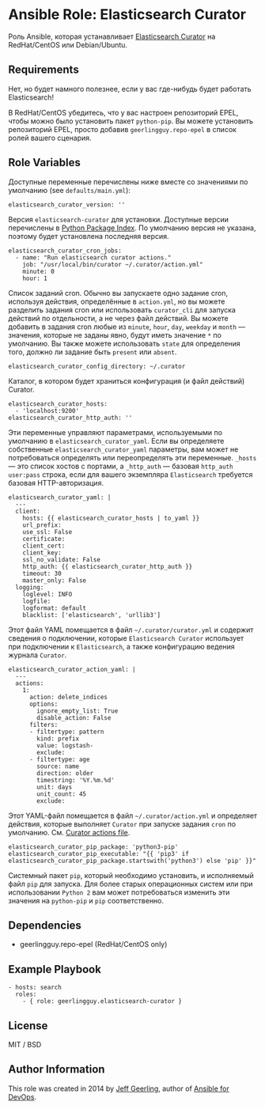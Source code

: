 # Ansible Role: Elasticsearch Curator

Роль Ansible, которая устанавливает [Elasticsearch Curator](https://github.com/elasticsearch/curator) на RedHat/CentOS или Debian/Ubuntu.

## Requirements

Нет, но будет намного полезнее, если у вас где-нибудь будет работать Elasticsearch!

В RedHat/CentOS убедитесь, что у вас настроен репозиторий EPEL, чтобы можно было установить пакет `python-pip`. Вы можете установить репозиторий EPEL, просто добавив `geerlingguy.repo-epel` в список ролей вашего сценария.

## Role Variables

Доступные переменные перечислены ниже вместе со значениями по умолчанию (see `defaults/main.yml`):

    elasticsearch_curator_version: ''

Версия `elasticsearch-curator` для установки. Доступные версии перечислены в [Python Package Index](https://pypi.org/project/elasticsearch-curator/). По умолчанию версия не указана, поэтому будет установлена последняя версия.

    elasticsearch_curator_cron_jobs:
      - name: "Run elasticsearch curator actions."
        job: "/usr/local/bin/curator ~/.curator/action.yml"
        minute: 0
        hour: 1

Список заданий cron. Обычно вы запускаете одно задание cron, используя действия, определённые в `action.yml`, но вы можете разделить задания cron или использовать `curator_cli` для запуска действий по отдельности, а не через файл действий. Вы можете добавить в задания cron любые из `minute`, `hour`, `day`, `weekday` и `month` — значения, которые не заданы явно, будут иметь значение `*` по умолчанию. Вы также можете использовать `state` для определения того, должно ли задание быть `present` или `absent`.

    elasticsearch_curator_config_directory: ~/.curator

Каталог, в котором будет храниться конфигурация (и файл действий) Curator.

    elasticsearch_curator_hosts:
      - 'localhost:9200'
    elasticsearch_curator_http_auth: ''

Эти переменные управляют параметрами, используемыми по умолчанию в `elasticsearch_curator_yaml`. Если вы определяете собственные `elasticsearch_curator_yaml` параметры, вам может не потребоваться определять или переопределять эти переменные.  `_hosts` — это список хостов с портами, а `_http_auth` — базовая `http_auth` `user:pass` строка, если для вашего экземпляра `Elasticsearch` требуется базовая HTTP-авторизация.

    elasticsearch_curator_yaml: |
      ---
      client:
        hosts: {{ elasticsearch_curator_hosts | to_yaml }}
        url_prefix:
        use_ssl: False
        certificate:
        client_cert:
        client_key:
        ssl_no_validate: False
        http_auth: {{ elasticsearch_curator_http_auth }}
        timeout: 30
        master_only: False
      logging:
        loglevel: INFO
        logfile:
        logformat: default
        blacklist: ['elasticsearch', 'urllib3']

Этот файл YAML помещается в файл `~/.curator/curator.yml` и содержит сведения о подключении, которые `Elasticsearch Curator` использует при подключении к `Elasticsearch`, а также конфигурацию ведения журнала `Curator`.

    elasticsearch_curator_action_yaml: |
      ---
      actions:
        1:
          action: delete_indices
          options:
            ignore_empty_list: True
            disable_action: False
          filters:
          - filtertype: pattern
            kind: prefix
            value: logstash-
            exclude:
          - filtertype: age
            source: name
            direction: older
            timestring: '%Y.%m.%d'
            unit: days
            unit_count: 45
            exclude:

Этот YAML-файл помещается в файл `~/.curator/action.yml` и определяет действия, которые выполняет `Curator` при запуске задания `cron` по умолчанию. См. [Curator actions file](https://www.elastic.co/guide/en/elasticsearch/client/curator/current/actionfile.html).

    elasticsearch_curator_pip_package: 'python3-pip'
    elasticsearch_curator_pip_executable: "{{ 'pip3' if elasticsearch_curator_pip_package.startswith('python3') else 'pip' }}"

Системный пакет `pip`, который необходимо установить, и исполняемый файл `pip` для запуска. Для более старых операционных систем или при использовании `Python 2` вам может потребоваться изменить эти значения на `python-pip` и `pip` соответственно.

## Dependencies

  - geerlingguy.repo-epel (RedHat/CentOS only)

## Example Playbook

    - hosts: search
      roles:
        - { role: geerlingguy.elasticsearch-curator }

## License

MIT / BSD

## Author Information

This role was created in 2014 by [Jeff Geerling](https://www.jeffgeerling.com/), author of [Ansible for DevOps](https://www.ansiblefordevops.com/).
